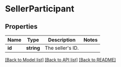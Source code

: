 # SellerParticipant

## Properties
Name | Type | Description | Notes
------------ | ------------- | ------------- | -------------
**id** | **string** | The seller&#x27;s ID. | 

[[Back to Model list]](../../README.md#documentation-for-models) [[Back to API list]](../../README.md#documentation-for-api-endpoints) [[Back to README]](../../README.md)

